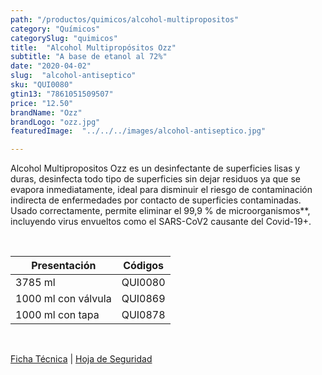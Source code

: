 ```yaml
---
path: "/productos/quimicos/alcohol-multipropositos"
category: "Químicos"
categorySlug: "quimicos"
title:  "Alcohol Multipropósitos Ozz"
subtitle: "A base de etanol al 72%"
date: "2020-04-02"
slug:  "alcohol-antiseptico"
sku: "QUI0080"
gtin13: "7861051509507"
price: "12.50"
brandName: "Ozz"
brandLogo: "ozz.jpg"
featuredImage:  "../../../images/alcohol-antiseptico.jpg"

---
```

Alcohol Multipropositos Ozz es un desinfectante de superficies lisas y duras, desinfecta todo tipo de superficies sin dejar residuos ya que se evapora inmediatamente, ideal para disminuir el riesgo de contaminación indirecta de enfermedades por contacto de superficies contaminadas. Usado correctamente, permite eliminar el 99,9 % de microorganismos**, incluyendo virus envueltos como el SARS-CoV2 causante del Covid-19+.

<br>
<table class="min-w-full md:min-w-0 divide-y-0 divide-gray-200">
          <thead class=" bg-white">
            <tr>
              <th scope="col" class="px-6 text-center text-xs font-semibold text-blue-500 uppercase tracking-wider">
                Presentación
              </th>
              <th scope="col" class="px-6 py-3 text-center text-xs font-semibold text-blue-500 uppercase tracking-wider">
                Códigos
              </th>
            </tr>
          </thead>
          <tbody>
            <tr class="bg-gray-500">
              <td class="px-6 py-4 whitespace-nowrap text-sm text-gray-700 text-center">
              3785 ml
              </td>
              <td class="px-6 py-4 whitespace-nowrap text-sm text-gray-700 text-center">
              QUI0080
              </td>
            </tr>
            <tr class="bg-gray-300">
              <td class="px-6 py-4 whitespace-nowrap text-sm text-gray-700 text-center">
              1000 ml con válvula
              </td>
              <td class="px-6 py-4 whitespace-nowrap text-sm text-gray-700 text-center">
              QUI0869
              </td>
            </tr>
            <tr class="bg-gray-500">
              <td class="px-6 py-4 whitespace-nowrap text-sm text-gray-700 text-center">
              1000 ml con tapa
              </td>
              <td class="px-6 py-4 whitespace-nowrap text-sm text-gray-700 text-center">
              QUI0878
              </td>
            </tr>
          </tbody>
        </table>
        <br>

 <a href="../../../files/FT-alcohol-multipropositos.pdf"  target="_blank" rel="noopener">Ficha Técnica</a> |
 <a href="../../../files/MSDS-alcohol-multipropositos.pdf" target="_blank" rel="noopener">Hoja de Seguridad</a>
